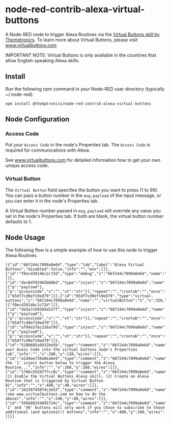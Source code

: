 # node-red-contrib-alexa-virtual-buttons
A Node-RED node to trigger Alexa Routines via the [Virtual Buttons skill by Thomptronics](https://amzn.to/3fNU09R). To learn more about Virtual Buttons, please visit www.virtualbuttons.com


IMPORTANT NOTE: Virtual Buttons is only available in the countries that allow English-speaking Alexa skills.

## Install
Run the following npm command in your Node-RED user directory (typically ~/.node-red):
```
npm install @thomptronics/node-red-contrib-alexa-virtual-buttons
```

## Node Configuration

### Access Code
Put your ```Access Code``` in the node's Properties tab.  The ```Access Code``` is required for communications with Alexa.

See www.virtualbuttons.com for detailed information how to get your own unique access code.


### Virtual Button
The ```Virtual Button``` field specifies the button you want to press (1 to 99). You can pass a button number in the ```msg.payload``` of the input message, or you can enter it in the node's Properties tab.

A Virtual Button number passed in ```msg.payload``` will override any value you set in the node's Properties tab. If both are blank, the virtual button number defaults to 1.

## Node Usage
The following flow is a simple example of how to use this node to trigger Alexa Routines.
```
[{"id":"66f244c7099a0e6d","type":"tab","label":"Alexa Virtual Buttons","disabled":false,"info":"","env":[]},{"id":"f0ecd3914bc2c72d","type":"debug","z":"66f244c7099a0e6d","name":"","active":true,"tosidebar":true,"console":false,"tostatus":false,"complete":"true","targetType":"full","statusVal":"","statusType":"auto","x":490,"y":240,"wires":[]},{"id":"dec0df03465b68bd","type":"inject","z":"66f244c7099a0e6d","name":"","props":[{"p":"payload"},{"p":"accessCode","v":"","vt":"str"}],"repeat":"","crontab":"","once":false,"onceDelay":0.1,"topic":"","payload":"1","payloadType":"num","x":110,"y":200,"wires":[["65df7cd9ef19ed79"]]},{"id":"65df7cd9ef19ed79","type":"virtual-buttons","z":"66f244c7099a0e6d","name":"","virtualButton":"1","x":320,"y":240,"wires":[["f0ecd3914bc2c72d"]]},{"id":"da5a7cb9284a527f","type":"inject","z":"66f244c7099a0e6d","name":"","props":[{"p":"payload"},{"p":"accessCode","v":"","vt":"str"}],"repeat":"","crontab":"","once":false,"onceDelay":0.1,"topic":"","payload":"2","payloadType":"num","x":110,"y":240,"wires":[["65df7cd9ef19ed79"]]},{"id":"af84a37bc216a79d","type":"inject","z":"66f244c7099a0e6d","name":"","props":[{"p":"payload"},{"p":"accessCode","v":"","vt":"str"}],"repeat":"","crontab":"","once":false,"onceDelay":0.1,"topic":"","payload":"99","payloadType":"num","x":110,"y":280,"wires":[["65df7cd9ef19ed79"]]},{"id":"518b685a9932be5b","type":"comment","z":"66f244c7099a0e6d","name":"Enter your Acess Code into the virtual buttons node's Properties tab","info":"","x":280,"y":120,"wires":[]},{"id":"a144ae739a0eabe9","type":"comment","z":"66f244c7099a0e6d","name":"Press the '1' inject button below to trigger the Alexa Routine...","info":"","x":260,"y":160,"wires":[]},{"id":"1786c55597f7cc0c","type":"comment","z":"66f244c7099a0e6d","name":"Prerequisites: (1) Enable the Virtual Buttons Alexa skill; (2) Create an Alexa Routine that is triggered by Virtual Button 01","info":"","x":440,"y":40,"wires":[]},{"id":"162387450f4c3e53","type":"comment","z":"66f244c7099a0e6d","name":"(see www.virtualbuttons.com on how to do the above)","info":"","x":240,"y":80,"wires":[]},{"id":"395688354895724c","type":"comment","z":"66f244c7099a0e6d","name":"*The '2' and '99' buttons will only work if you chose to subscribe to those additional (and optional!) buttons","info":"","x":400,"y":340,"wires":[]}]
```
